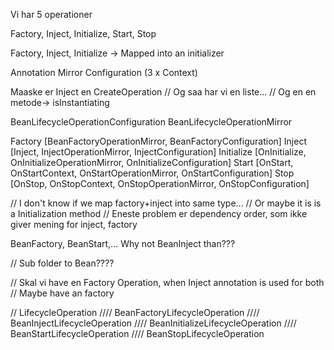 Vi har 5 operationer

Factory, Inject, Initialize, Start, Stop

Factory, Inject, Initialize -> Mapped into an initializer

Annotation
Mirror
Configuration
(3 x Context)



Maaske er Inject en CreateOperation
// Og saa har vi en liste...
// Og en en metode-> isInstantiating


BeanLifecycleOperationConfiguration
BeanLifecycleOperationMirror

Factory [BeanFactoryOperationMirror, BeanFactoryConfiguration] 
Inject [Inject, InjectOperationMirror, InjectConfiguration]
Initialize [OnInitialize, OnInitializeOperationMirror, OnInitializeConfiguration]
Start [OnStart, OnStartContext, OnStartOperationMirror, OnStartConfiguration]
Stop [OnStop, OnStopContext, OnStopOperationMirror, OnStopConfiguration]


// I don't know if we map factory+inject into same type...
// Or maybe it is is a Initialization method
// Eneste problem er dependency order, som ikke giver mening for inject, factory



BeanFactory, BeanStart,... Why not BeanInject than???



// Sub folder to Bean????

// Skal vi have en Factory Operation, when Inject annotation is used for both
// Maybe have an factory

// LifecycleOperation
//// BeanFactoryLifecycleOperation
//// BeanInjectLifecycleOperation
//// BeanInitializeLifecycleOperation
//// BeanStartLifecycleOperation
//// BeanStopLifecycleOperation
